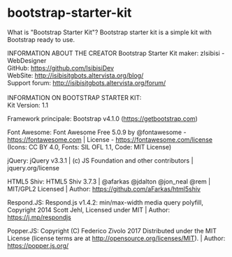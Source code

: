 # bootstrap-starter-kit
What is "Bootstrap Starter Kit"?
Bootstrap starter kit is a simple kit with Bootstrap ready to use.

INFORMATION ABOUT THE CREATOR
Bootstrap Starter Kit maker: zIsibisi - WebDesigner<br>
GitHub: https://github.com/IsibisiDev<br>
WebSite: http://isibisitgbots.altervista.org/blog/<br>
Support forum: http://isibisitgbots.altervista.org/forum/<br>
<br>
INFORMATION ON BOOTSTRAP STARTER KIT:<br>
Kit Version: 1.1

Framework principale: Bootstrap v4.1.0 (https://getbootstrap.com)<br>

Font Awesome: Font Awesome Free 5.0.9 by @fontawesome - https://fontawesome.com | License - https://fontawesome.com/license (Icons: CC BY 4.0, Fonts: SIL OFL 1.1, Code: MIT License)<br>

jQuery: jQuery v3.3.1 | (c) JS Foundation and other contributors | jquery.org/license<br>

HTML5 Shiv: HTML5 Shiv 3.7.3 | @afarkas @jdalton @jon_neal @rem | MIT/GPL2 Licensed | Author: https://github.com/aFarkas/html5shiv<br>

Respond.JS: Respond.js v1.4.2: min/max-width media query polyfill, Copyright 2014 Scott Jehl, Licensed under MIT | Author: https://j.mp/respondjs<br>

Popper.JS: Copyright (C) Federico Zivolo 2017 Distributed under the MIT License (license terms are at http://opensource.org/licenses/MIT). | Author: https://popper.js.org/
